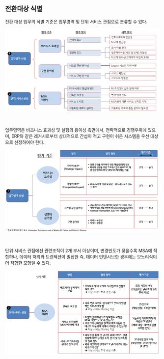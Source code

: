 ## 전환대상 식별

전환 대상 업무의 식별 기준은 업무영역 및 단위 서비스 관점으로 분류할 수 있다.

![](/img/02_Planning/03/01/image5.png)

<br/>

업무영역은 비즈니스 효과성 및 실행의 용이성 측면에서, 전략적으로 경쟁우위에 있으며, ERP와 같은 레거시로부터 상대적으로 간섭이 적고 구현이 쉬운 시스템을 우선 대상으로 선정하여야 한다.

![](/img/02_Planning/03/01/image6.png)

<br/>

단위 서비스 관점에선 관련조직이 2개 부서 이상이며, 변경빈도가 잦을수록 MSA에 적합하나, 데이터 처리와 트랜잭션이 밀접한 즉, 데이터 인텐시브한 경우에는 모노리식이 더 적합한 모형일 수 있다.

![](/img/02_Planning/03/01/image7.png)
